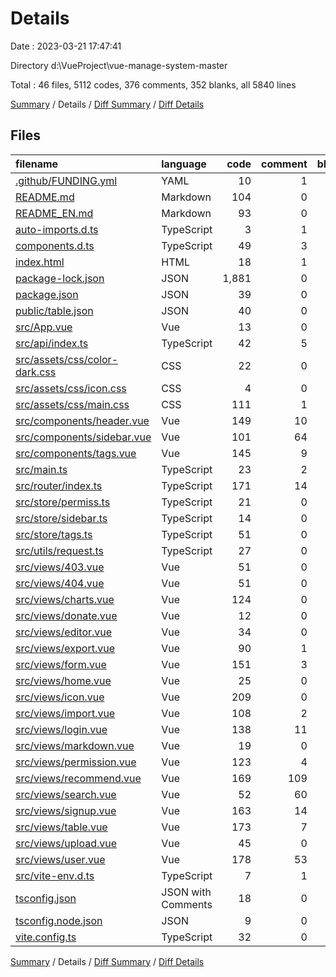 # Details

Date : 2023-03-21 17:47:41

Directory d:\\VueProject\\vue-manage-system-master

Total : 46 files,  5112 codes, 376 comments, 352 blanks, all 5840 lines

[Summary](results.md) / Details / [Diff Summary](diff.md) / [Diff Details](diff-details.md)

## Files
| filename | language | code | comment | blank | total |
| :--- | :--- | ---: | ---: | ---: | ---: |
| [.github/FUNDING.yml](/.github/FUNDING.yml) | YAML | 10 | 1 | 2 | 13 |
| [README.md](/README.md) | Markdown | 104 | 0 | 34 | 138 |
| [README_EN.md](/README_EN.md) | Markdown | 93 | 0 | 27 | 120 |
| [auto-imports.d.ts](/auto-imports.d.ts) | TypeScript | 3 | 1 | 2 | 6 |
| [components.d.ts](/components.d.ts) | TypeScript | 49 | 3 | 3 | 55 |
| [index.html](/index.html) | HTML | 18 | 1 | 3 | 22 |
| [package-lock.json](/package-lock.json) | JSON | 1,881 | 0 | 1 | 1,882 |
| [package.json](/package.json) | JSON | 39 | 0 | 1 | 40 |
| [public/table.json](/public/table.json) | JSON | 40 | 0 | 0 | 40 |
| [src/App.vue](/src/App.vue) | Vue | 13 | 0 | 2 | 15 |
| [src/api/index.ts](/src/api/index.ts) | TypeScript | 42 | 5 | 6 | 53 |
| [src/assets/css/color-dark.css](/src/assets/css/color-dark.css) | CSS | 22 | 0 | 1 | 23 |
| [src/assets/css/icon.css](/src/assets/css/icon.css) | CSS | 4 | 0 | 0 | 4 |
| [src/assets/css/main.css](/src/assets/css/main.css) | CSS | 111 | 1 | 25 | 137 |
| [src/components/header.vue](/src/components/header.vue) | Vue | 149 | 10 | 19 | 178 |
| [src/components/sidebar.vue](/src/components/sidebar.vue) | Vue | 101 | 64 | 11 | 176 |
| [src/components/tags.vue](/src/components/tags.vue) | Vue | 145 | 9 | 15 | 169 |
| [src/main.ts](/src/main.ts) | TypeScript | 23 | 2 | 4 | 29 |
| [src/router/index.ts](/src/router/index.ts) | TypeScript | 171 | 14 | 5 | 190 |
| [src/store/permiss.ts](/src/store/permiss.ts) | TypeScript | 21 | 0 | 3 | 24 |
| [src/store/sidebar.ts](/src/store/sidebar.ts) | TypeScript | 14 | 0 | 2 | 16 |
| [src/store/tags.ts](/src/store/tags.ts) | TypeScript | 51 | 0 | 3 | 54 |
| [src/utils/request.ts](/src/utils/request.ts) | TypeScript | 27 | 0 | 5 | 32 |
| [src/views/403.vue](/src/views/403.vue) | Vue | 51 | 0 | 4 | 55 |
| [src/views/404.vue](/src/views/404.vue) | Vue | 51 | 0 | 4 | 55 |
| [src/views/charts.vue](/src/views/charts.vue) | Vue | 124 | 0 | 4 | 128 |
| [src/views/donate.vue](/src/views/donate.vue) | Vue | 12 | 0 | 3 | 15 |
| [src/views/editor.vue](/src/views/editor.vue) | Vue | 34 | 0 | 4 | 38 |
| [src/views/export.vue](/src/views/export.vue) | Vue | 90 | 1 | 8 | 99 |
| [src/views/form.vue](/src/views/form.vue) | Vue | 151 | 3 | 3 | 157 |
| [src/views/home.vue](/src/views/home.vue) | Vue | 25 | 0 | 2 | 27 |
| [src/views/icon.vue](/src/views/icon.vue) | Vue | 209 | 0 | 4 | 213 |
| [src/views/import.vue](/src/views/import.vue) | Vue | 108 | 2 | 9 | 119 |
| [src/views/login.vue](/src/views/login.vue) | Vue | 138 | 11 | 18 | 167 |
| [src/views/markdown.vue](/src/views/markdown.vue) | Vue | 19 | 0 | 3 | 22 |
| [src/views/permission.vue](/src/views/permission.vue) | Vue | 123 | 4 | 11 | 138 |
| [src/views/recommend.vue](/src/views/recommend.vue) | Vue | 169 | 109 | 24 | 302 |
| [src/views/search.vue](/src/views/search.vue) | Vue | 52 | 60 | 6 | 118 |
| [src/views/signup.vue](/src/views/signup.vue) | Vue | 163 | 14 | 21 | 198 |
| [src/views/table.vue](/src/views/table.vue) | Vue | 173 | 7 | 12 | 192 |
| [src/views/upload.vue](/src/views/upload.vue) | Vue | 45 | 0 | 7 | 52 |
| [src/views/user.vue](/src/views/user.vue) | Vue | 178 | 53 | 26 | 257 |
| [src/vite-env.d.ts](/src/vite-env.d.ts) | TypeScript | 7 | 1 | 2 | 10 |
| [tsconfig.json](/tsconfig.json) | JSON with Comments | 18 | 0 | 1 | 19 |
| [tsconfig.node.json](/tsconfig.node.json) | JSON | 9 | 0 | 1 | 10 |
| [vite.config.ts](/vite.config.ts) | TypeScript | 32 | 0 | 1 | 33 |

[Summary](results.md) / Details / [Diff Summary](diff.md) / [Diff Details](diff-details.md)